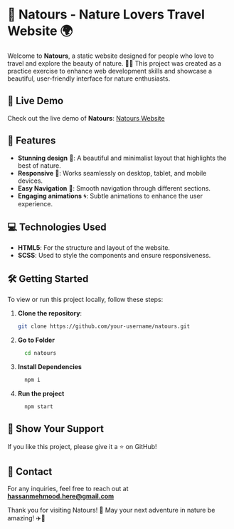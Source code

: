 # 🌿 Natours - Nature Lovers Travel Website 🌍

Welcome to **Natours**, a static website designed for people who love to travel and explore the beauty of nature. 🌳✨ This project was created as a practice exercise to enhance web development skills and showcase a beautiful, user-friendly interface for nature enthusiasts.

## 🚀 Live Demo
Check out the live demo of **Natours**: [Natours Website](natours-ten-nu.vercel.app/)

## 🎯 Features
- **Stunning design** 🌟: A beautiful and minimalist layout that highlights the best of nature.
- **Responsive** 📱: Works seamlessly on desktop, tablet, and mobile devices.
- **Easy Navigation** 🧭: Smooth navigation through different sections.
- **Engaging animations** 🌀: Subtle animations to enhance the user experience.

## 💻 Technologies Used
- **HTML5**: For the structure and layout of the website.
- **SCSS**: Used to style the components and ensure responsiveness.

## 🛠️ Getting Started

To view or run this project locally, follow these steps:

1. **Clone the repository**:
   ```bash
   git clone https://github.com/your-username/natours.git
   ```
2. **Go to Folder**
   ```bash
     cd natours
   ```
3. **Install Dependencies**
   ```bash
     npm i
   ```
4. **Run the project**
   ```bash
     npm start
   ```

## 🌟 Show Your Support
  If you like this project, please give it a ⭐ on GitHub!

## 📧 Contact
For any inquiries, feel free to reach out at **hassanmehmood.here@gmail.com**


Thank you for visiting Natours! 🌲 May your next adventure in nature be amazing! ✈️🍃
